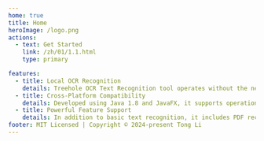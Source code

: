 ```yaml
---
home: true
title: Home
heroImage: /logo.png
actions:
  - text: Get Started
    link: /zh/01/1.1.html
    type: primary

features:
  - title: Local OCR Recognition
    details: Treehole OCR Text Recognition tool operates without the need for an internet connection, utilizing local OCR technology based on the Paddle OCR model and deep learning frameworks such as PyTorch and DJL, providing fast and accurate text recognition.
  - title: Cross-Platform Compatibility
    details: Developed using Java 1.8 and JavaFX, it supports operation on various operating systems, including Mac OS X 12.6 and higher.
  - title: Powerful Feature Support
    details: In addition to basic text recognition, it includes PDF recognition, image text recognition, and quick-access screenshot recognition.
footer: MIT Licensed | Copyright © 2024-present Tong Li
---
```

